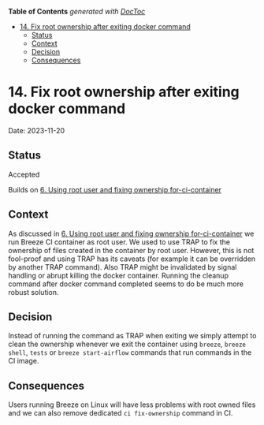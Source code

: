 <!--
 Licensed to the Apache Software Foundation (ASF) under one
 or more contributor license agreements.  See the NOTICE file
 distributed with this work for additional information
 regarding copyright ownership.  The ASF licenses this file
 to you under the Apache License, Version 2.0 (the
 "License"); you may not use this file except in compliance
 with the License.  You may obtain a copy of the License at

   http://www.apache.org/licenses/LICENSE-2.0

 Unless required by applicable law or agreed to in writing,
 software distributed under the License is distributed on an
 "AS IS" BASIS, WITHOUT WARRANTIES OR CONDITIONS OF ANY
 KIND, either express or implied.  See the License for the
 specific language governing permissions and limitations
 under the License.
 -->

<!-- START doctoc generated TOC please keep comment here to allow auto update -->
<!-- DON'T EDIT THIS SECTION, INSTEAD RE-RUN doctoc TO UPDATE -->
**Table of Contents**  *generated with [DocToc](https://github.com/thlorenz/doctoc)*

- [14. Fix root ownership after exiting docker command](#14-fix-root-ownership-after-exiting-docker-command)
  - [Status](#status)
  - [Context](#context)
  - [Decision](#decision)
  - [Consequences](#consequences)

<!-- END doctoc generated TOC please keep comment here to allow auto update -->

# 14. Fix root ownership after exiting docker command

Date: 2023-11-20

## Status

Accepted

Builds on [6. Using root user and fixing ownership for-ci-container](0006-using-root-user-and-fixing-ownership-for-ci-container.md)

## Context

As discussed in [6. Using root user and fixing ownership for-ci-container](0006-using-root-user-and-fixing-ownership-for-ci-container.md)
we run Breeze CI container as root user. We used to use TRAP to fix the ownership of files created in
the container by root user. However, this is not fool-proof and using TRAP has its caveats (for example
it can be overridden by another TRAP command). Also TRAP might be invalidated by signal handling
or abrupt killing the docker container. Running the cleanup command after docker command completed
seems to do be much more robust solution.

## Decision

Instead of running the command as TRAP when exiting we simply attempt to clean the ownership whenever
we exit the container using `breeze`, `breeze shell`, `tests` or `breeze start-airflow` commands that run
commands in the CI image.

## Consequences

Users running Breeze on Linux will have less problems with root owned files and we can also remove
dedicated `ci fix-ownership` command in CI.
